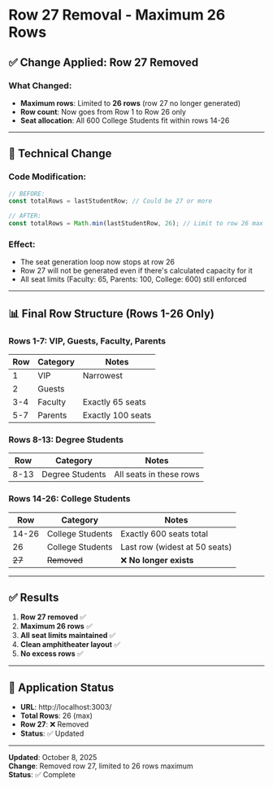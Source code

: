 # Row 27 Removal - Maximum 26 Rows

## ✅ Change Applied: Row 27 Removed

### What Changed:

- **Maximum rows**: Limited to **26 rows** (row 27 no longer generated)
- **Row count**: Now goes from Row 1 to Row 26 only
- **Seat allocation**: All 600 College Students fit within rows 14-26

---

## 🔧 Technical Change

### Code Modification:

```typescript
// BEFORE:
const totalRows = lastStudentRow; // Could be 27 or more

// AFTER:
const totalRows = Math.min(lastStudentRow, 26); // Limit to row 26 max
```

### Effect:

- The seat generation loop now stops at row 26
- Row 27 will not be generated even if there's calculated capacity for it
- All seat limits (Faculty: 65, Parents: 100, College: 600) still enforced

---

## 📊 Final Row Structure (Rows 1-26 Only)

### Rows 1-7: VIP, Guests, Faculty, Parents

| Row | Category | Notes             |
| --- | -------- | ----------------- |
| 1   | VIP      | Narrowest         |
| 2   | Guests   |                   |
| 3-4 | Faculty  | Exactly 65 seats  |
| 5-7 | Parents  | Exactly 100 seats |

### Rows 8-13: Degree Students

| Row  | Category        | Notes                   |
| ---- | --------------- | ----------------------- |
| 8-13 | Degree Students | All seats in these rows |

### Rows 14-26: College Students

| Row    | Category         | Notes                         |
| ------ | ---------------- | ----------------------------- |
| 14-26  | College Students | Exactly 600 seats total       |
| 26     | College Students | Last row (widest at 50 seats) |
| ~~27~~ | ~~Removed~~      | ❌ **No longer exists**       |

---

## ✅ Results

1. **Row 27 removed** ✅
2. **Maximum 26 rows** ✅
3. **All seat limits maintained** ✅
4. **Clean amphitheater layout** ✅
5. **No excess rows** ✅

---

## 📱 Application Status

- **URL**: http://localhost:3003/
- **Total Rows**: 26 (max)
- **Row 27**: ❌ Removed
- **Status**: ✅ Updated

---

**Updated**: October 8, 2025  
**Change**: Removed row 27, limited to 26 rows maximum  
**Status**: ✅ Complete
